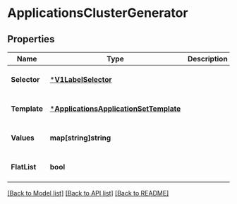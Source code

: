 # ApplicationsClusterGenerator

## Properties
Name | Type | Description | Notes
------------ | ------------- | ------------- | -------------
**Selector** | [***V1LabelSelector**](v1LabelSelector.md) |  | [optional] [default to null]
**Template** | [***ApplicationsApplicationSetTemplate**](applicationsApplicationSetTemplate.md) |  | [optional] [default to null]
**Values** | **map[string]string** |  | [optional] [default to null]
**FlatList** | **bool** |  | [optional] [default to null]

[[Back to Model list]](../README.md#documentation-for-models) [[Back to API list]](../README.md#documentation-for-api-endpoints) [[Back to README]](../README.md)

